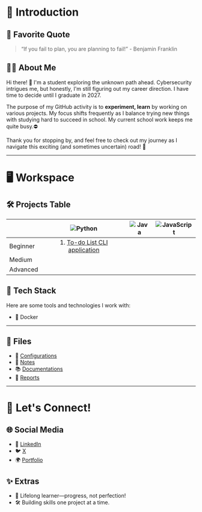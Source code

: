 # 🌟 Introduction

## 💬 Favorite Quote

> “If you fail to plan, you are planning to fail!” - Benjamin Franklin

## 👩‍💻 About Me

Hi there! 👋 I'm a student exploring the unknown path ahead. Cybersecurity intrigues me, but honestly, I'm still figuring out my career direction. I have time to decide until I graduate in 2027.

The purpose of my GitHub activity is to **experiment, learn** by working on various projects. My focus shifts frequently as I balance trying new things with studying hard to succeed in school. My current school work keeps me quite busy.⛔ 

Thank you for stopping by, and feel free to check out my journey as I navigate this exciting (and sometimes uncertain) road! 🚀

---

# 🖥️ Workspace

## 🛠️ Projects Table

|          | ![Python](https://img.shields.io/badge/Python-3776AB?style=flat-square&logo=python&logoColor=white) | ![Java](https://img.shields.io/badge/Java-%23E34A86?style=flat-square&logo=oracle&logoColor=white) | ![JavaScript](https://img.shields.io/badge/JavaScript-F7DF1E?style=flat-square&logo=javascript&logoColor=black) |
| -------- | :-------------------------------------------------------------------------------------------------: | :---------------------------------------------------------------------------------------------: | :-------------------------------------------------------------------------------------------------------------: |
| Beginner | 1. [To-do List CLI application](https://github.com/Promatheusz/To-do-List-CLI-application)                                                                                                   |                                                                                                 |                                                                                                                 |
| Medium   |                                                                                                     |                                                                                                 |                                                                                                                 |
| Advanced |                                                                                                     |                                                                                                 |                                                                                                                 |


## 🎯 Tech Stack  

Here are some tools and technologies I work with:  

- 🐳 Docker  

---

## 📂 Files  

- 💾 [Configurations](#)
- 📒 [Notes](#)  
- 📚 [Documentations](#)  
- 📑 [Reports](#)  

---

# 🔗 Let's Connect!  

## 🌐 Social Media  
- 💼 [LinkedIn](https://linkedin.com/in/promatheusz)  
- 🐦 [X](https://x.com/Promatheuszek)  
- 🌍 [Portfolio](#)  

## ✨ Extras  

- 🧠 Lifelong learner—progress, not perfection!  
- 🛠️ Building skills one project at a time.
